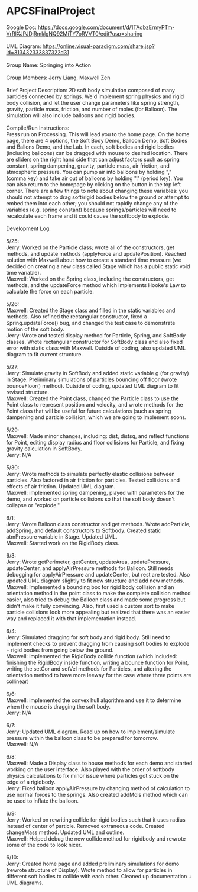 # APCSFinalProject

Google Doc: https://docs.google.com/document/d/1TAdbzErmyPTm-VrRlXJPJDjRmklgNQ92MiTY7oRVVT0/edit?usp=sharing \
\
UML Diagram: https://online.visual-paradigm.com/share.jsp?id=313432333837322d31 \
\
Group Name: Springing into Action\
\
Group Members: Jerry Liang, Maxwell Zen\
\
Brief Project Description: 2D soft body simulation composed of many particles connected by springs. We'd implement spring physics and rigid body collision, and let the user change parameters like spring strength, gravity, particle mass, friction, and number of moles (for Balloon). The simulation will also include balloons and rigid bodies. \
\
Compile/Run Instructions:\
Press run on Processing. This will lead you to the home page. On the home page, there are 4 options, the Soft Body Demo, Balloon Demo, Soft Bodies and Ballons Demo, and the Lab. In each, soft bodies and rigid bodies (including balloons) can be dragged with mouse to desired location. There are sliders on the right hand side that can adjust factors such as spring constant, spring dampening, gravity, particle mass, air friction, and atmospheric pressure. You can pump air into balloons by holding "," (comma key) and take air out of balloons by holding "." (period key). You can also return to the homepage by clicking on the button in the top left corner. There are a few things to note about changing these variables: you should not attempt to drag soft/rigid bodies below the ground or attempt to embed them into each other; you should not rapidly change any of the variables (e.g. spring constant) because springs/particles will need to recalculate each frame and it could cause the softbody to explode.\
\
Development Log:\
\
5/25:\
Jerry: Worked on the Particle class; wrote all of the constructors, get methods, and update methods (applyForce and updatePosition). Reached solution with Maxwell about how to create a standard time measure (we decided on creating a new class called Stage which has a public static void time variable). \
Maxwell: Worked on the Spring class, including the constructors, get methods, and the updateForce method which implements Hooke's Law to calculate the force on each particle. \
\
5/26: \
Maxwell: Created the Stage class and filled in the static variables and methods. Also refined the rectangular constructor, fixed a Spring.updateForce() bug, and changed the test case to demonstrate motion of the soft body. \
Jerry: Wrote and tested display method for Particle, Spring, and SoftBody classes. Wrote rectangular constructor for SoftBody class and also fixed error with static class with Maxwell. Outside of coding, also updated UML diagram to fit current structure.\
\
5/27:\
Jerry: Simulate gravity in SoftBody and added static variable g (for gravity) in Stage. Preliminary simulations of particles bouncing off floor (wrote bounceFloor() method). Outside of coding, updated UML diagram to fit revised structure. \
Maxwell: Created the Point class, changed the Particle class to use the Point class to represent position and velocity, and wrote methods for the Point class that will be useful for future calculations (such as spring dampening and particle collision, which we are going to implement soon). \
\
5/29: \
Maxwell: Made minor changes, including: dist, distsq, and reflect functions for Point, editing display radius and floor collisions for Particle, and fixing gravity calculation in SoftBody. \
Jerry: N/A \
\
5/30: \
Jerry: Wrote methods to simulate perfectly elastic collisions between particles. Also factored in air friction for particles. Tested collisions and effects of air friction. Updated UML diagram. \
Maxwell: implemented spring dampening, played with parameters for the demo, and worked on particle collisions so that the soft body doesn't collapse or "explode." \
\
6/1: \
Jerry: Wrote Balloon class constructor and get methods. Wrote addParticle, addSpring, and default constructors to Softbody. Created static atmPressure variable in Stage. Updated UML. \
Maxwell: Started work on the RigidBody class. \
\
6/3: \
Jerry: Wrote getPerimeter, getCenter, updateArea, updatePressure, updateCenter, and applyAirPressure methods for Balloon. Still needs debugging for applyAirPressure and updateCenter, but rest are tested. Also updated UML diagram slightly to fit new structure and add new methods. \
Maxwell: Implemented a bounding box for rigid body collision and an orientation method in the point class to make the complete collision method easier, also tried to debug the Balloon class and made some progress but didn't make it fully convincing. Also, first used a custom sort to make particle collisions look more appealing but realized that there was an easier way and replaced it with that implementation instead. \
\
6/4: \
Jerry: Simulated dragging for soft body and rigid body. Still need to implement checks to prevent dragging from causing soft bodies to explode + rigid bodies from going below the ground. \
Maxwell: implemented the RigidBody collide function (which included: finishing the RigidBody inside function, writing a bounce function for Point, writing the setCor and setVel methods for Particles, and altering the orientation method to have more leeway for the case where three points are collinear) \
\
6/6: \
Maxwell: implemented the convex hull algorithm and use it to determine when the mouse is dragging the soft body. \
Jerry: N/A \
\
6/7: \
Jerry: Updated UML diagram. Read up on how to implement/simulate pressure within the balloon class to be prepared for tomorrow. \
Maxwell: N/A \
\
6/8: \
Maxwell: Made a Display class to house methods for each demo and started working on the user interface. Also played with the order of softbody physics calculations to fix minor issue where particles got stuck on the edge of a rigidbody. \
Jerry: Fixed balloon applyAirPressure by changing method of calculation to use normal forces to the springs. Also created addMols method which can be used to inflate the balloon. \
\
6/9: \
Jerry: Worked on rewriting collide for rigid bodies such that it uses radius instead of center of particle. Removed extraneous code. Created changeMass method. Updated UML and outline. \
Maxwell: Helped debug the new collide method for rigidbody and rewrote some of the code to look nicer. \
\
6/10: \
Jerry: Created home page and added preliminary simulations for demo (rewrote structure of Display). Wrote method to allow for particles in different soft bodies to collide with each other. Cleaned up documentation + UML diagrams. 
